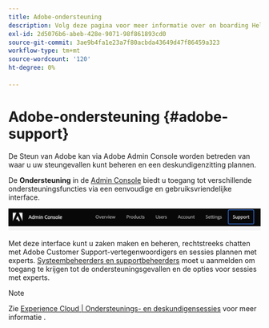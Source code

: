```yaml
---
title: Adobe-ondersteuning
description: Volg deze pagina voor meer informatie over on boarding Help Resources en Adobe Support.
exl-id: 2d5076b6-abeb-428e-9071-98f861893cd0
source-git-commit: 3ae9b4fa1e23a7f80acbda43649d47f86459a323
workflow-type: tm+mt
source-wordcount: '120'
ht-degree: 0%

---
```


# Adobe-ondersteuning {#adobe-support}

De Steun van Adobe kan via Adobe Admin Console worden betreden van waar u uw steungevallen kunt beheren en een deskundigenzitting plannen.

De **Ondersteuning** in de [Admin Console](https://adminconsole.adobe.com/) biedt u toegang tot verschillende ondersteuningsfuncties via een eenvoudige en gebruiksvriendelijke interface.

![afbeelding](/help/onboarding/learn-concepts/assets/support-menu.png)

Met deze interface kunt u zaken maken en beheren, rechtstreeks chatten met Adobe Customer Support-vertegenwoordigers en sessies plannen met experts. [Systeembeheerders en supportbeheerders](https://helpx.adobe.com/enterprise/using/admin-roles.ug.html) moet u aanmelden om toegang te krijgen tot de ondersteuningsgevallen en de opties voor sessies met experts.

>[!NOTE]
> Zie [Experience Cloud | Ondersteunings- en deskundigensessies](https://helpx.adobe.com/enterprise/admin-guide.html/enterprise/using/support-for-experience-cloud.ug.html) voor meer informatie .
